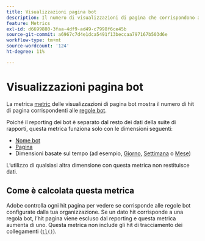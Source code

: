 ```yaml
---
title: Visualizzazioni pagina bot
description: Il numero di visualizzazioni di pagina che corrispondono alle regole bot.
feature: Metrics
exl-id: d6699880-3faa-4df9-ad49-c7998f6ce45b
source-git-commit: a6967c7d4e1dca5491f13beccaa797167b503d6e
workflow-type: tm+mt
source-wordcount: '124'
ht-degree: 11%

---
```


# Visualizzazioni pagina bot

La metrica [metric](overview.md) delle visualizzazioni di pagina bot mostra il numero di hit di pagina corrispondenti alle [regole bot](/help/admin/tools/manage-rs/edit-settings/general/bot-removal/bot-rules.md).

Poiché il reporting dei bot è separato dal resto dei dati della suite di rapporti, questa metrica funziona solo con le dimensioni seguenti:

* [Nome bot](../dimensions/bot-name.md)
* [Pagina](../dimensions/page.md)
* Dimensioni basate sul tempo (ad esempio, [Giorno](../dimensions/day.md), [Settimana](../dimensions/week.md) o [Mese](../dimensions/month.md))

L’utilizzo di qualsiasi altra dimensione con questa metrica non restituisce dati.

## Come è calcolata questa metrica

Adobe controlla ogni hit pagina per vedere se corrisponde alle regole bot configurate dalla tua organizzazione. Se un dato hit corrisponde a una regola bot, l’hit pagina viene escluso dal reporting e questa metrica aumenta di uno. Questa metrica non include gli hit di tracciamento dei collegamenti ([`tl()`](/help/implement/vars/functions/tl-method.md)).
